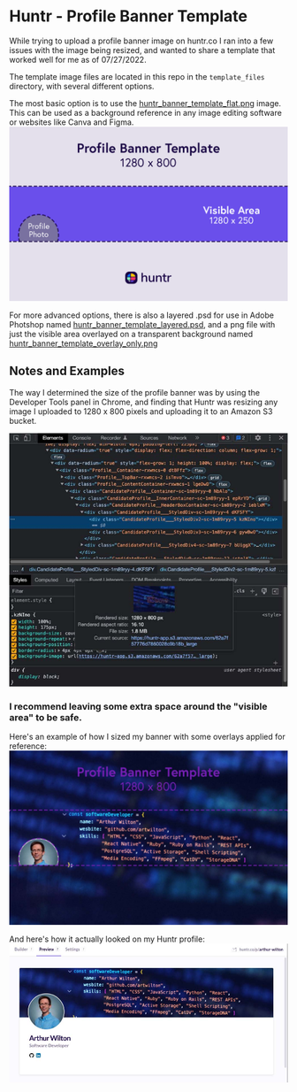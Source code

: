 # Huntr - Profile Banner Template
While trying to upload a profile banner image on huntr.co I ran into a few issues with the image being resized, and wanted to share a template that worked well for me as of 07/27/2022.

The template image files are located in this repo in the `template_files` directory, with several different options.

The most basic option is to use the [huntr_banner_template_flat.png](template_files/huntr_banner_template_flat.png) image. This can be used as a background reference in any image editing software or websites like Canva and Figma.
![Huntr Banner Template Flattend Image](/template_files/huntr_banner_template_flat.png)

For more advanced options, there is also a layered .psd for use in Adobe Photshop named [huntr_banner_template_layered.psd](/template_files/huntr_banner_template_layered.psd), and a png file with just the visible area overlayed on a transparent background named [huntr_banner_template_overlay_only.png](/template_files/huntr_banner_template_overlay_only.png)

## Notes and Examples
The way I determined the size of the profile banner was by using the Developer Tools panel in Chrome, and finding that Huntr was resizing any image I uploaded to 1280 x 800 pixels and uploading it to an Amazon S3 bucket.

![Upload Example](/examples/dev_tools_example.jpg)

### I recommend leaving some extra space around the "visible area" to be safe.

Here's an example of how I sized my banner with some overlays applied for reference:
![Profile Banner with Overlay](/examples/huntr_banner_template_example.jpg)

And here's how it actually looked on my Huntr profile:
![Profile Banner Preview](/examples/profile_preview_example.jpg)